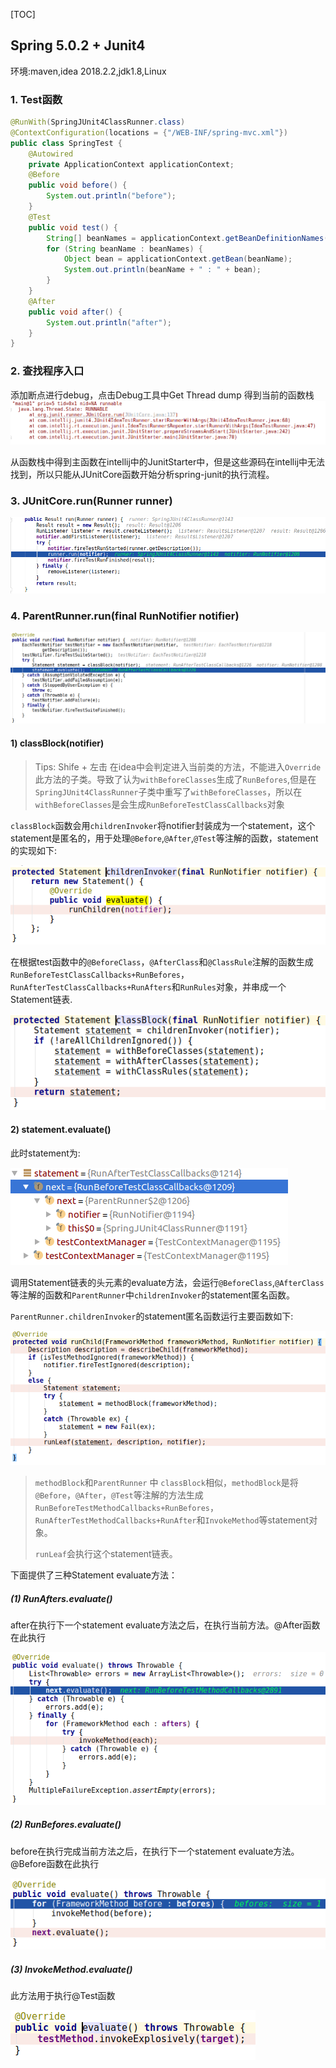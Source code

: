 [TOC]

## Spring 5.0.2 + Junit4

环境:maven,idea 2018.2.2,jdk1.8,Linux

### 1. Test函数

````java
@RunWith(SpringJUnit4ClassRunner.class)
@ContextConfiguration(locations = {"/WEB-INF/spring-mvc.xml"})
public class SpringTest {
    @Autowired
    private ApplicationContext applicationContext;
    @Before
    public void before() {
        System.out.println("before");
    }
    @Test
    public void test() {
        String[] beanNames = applicationContext.getBeanDefinitionNames();
        for (String beanName : beanNames) {
            Object bean = applicationContext.getBean(beanName);
            System.out.println(beanName + " : " + bean);
        }
    }
    @After
    public void after() {
        System.out.println("after");
    }
}
````

### 2. 查找程序入口
添加断点进行debug，点击Debug工具中Get Thread dump 得到当前的函数栈
![Thread dump](images/spring-junit/junit-thread-dump.png)

从函数栈中得到主函数在intellij中的JunitStarter中，但是这些源码在intellij中无法找到，所以只能从JUnitCore函数开始分析spring-junit的执行流程。

### 3. JUnitCore.run(Runner runner)

![JUnitCore.run.png](images/spring-junit/JUnitCore.run.png)

### 4. ParentRunner.run(final RunNotifier notifier)

![ParentRunner.run.png](images/spring-junit/ParentRunner.run.png)

#### 1) classBlock(notifier)

> Tips: Shife + 左击 在idea中会判定进入当前类的方法，不能进入`Override`此方法的子类。导致了认为`withBeforeClasses`生成了`RunBefores`,但是在`SpringJUnit4ClassRunner`子类中重写了`withBeforeClasses`，所以在`withBeforeClasses`是会生成`RunBeforeTestClassCallbacks`对象

`classBlock`函数会用`childrenInvoker`将notifier封装成为一个statement，这个statement是匿名的，用于处理`@Before`,`@After`,`@Test`等注解的函数，statement的实现如下:

![ParentRunner.childrenInvoker.png](images/spring-junit/ParentRunner.childrenInvoker.png)

在根据test函数中的`@BeforeClass`，`@AfterClass`和`@ClassRule`注解的函数生成`RunBeforeTestClassCallbacks+RunBefores`，`RunAfterTestClassCallbacks+RunAfters`和`RunRules`对象，并串成一个Statement链表.

![ParentRunner.classBlock.png](images/spring-junit/ParentRunner.classBlock.png)

#### 2) statement.evaluate()

此时statement为:

![ParentRunner.evaluate.statement](images/spring-junit/ParentRunner.run.statement.png)

调用Statement链表的头元素的evaluate方法，会运行`@BeforeClass`,`@AfterClass`等注解的函数和`ParentRunner`中`childrenInvoker`的statement匿名函数。

`ParentRunner.childrenInvoker`的statement匿名函数运行主要函数如下:

![SpringJUnit4ClassRunner.runChild](images/spring-junit/SpringJUnit4ClassRunner.runChild.png)

> `methodBlock`和`ParentRunner` 中 `classBlock`相似，`methodBlock`是将`@Before`，`@After`，`@Test`等注解的方法生成`RunBeforeTestMethodCallbacks+RunBefores`，`RunAfterTestMethodCallbacks+RunAfter`和`InvokeMethod`等statement对象。
>
> `runLeaf`会执行这个statement链表。

下面提供了三种Statement evaluate方法：

##### (1) RunAfters.evaluate()

after在执行下一个statement evaluate方法之后，在执行当前方法。@After函数在此执行

![RunAfters.evaluate.png](images/spring-junit/RunAfters.evaluate.png)

##### (2) RunBefores.evaluate()

before在执行完成当前方法之后，在执行下一个statement evaluate方法。@Before函数在此执行

![RunBefores.evaluate.png](images/spring-junit/RunBefores.evaluate.png)

##### (3) InvokeMethod.evaluate()

此方法用于执行@Test函数

![InvokeMethod.evaluate.png](images/spring-junit/InvokeMethod.evaluate.png)
